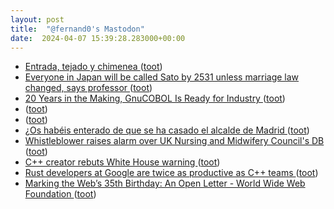 ```yaml
---
layout: post
title:  "@fernand0's Mastodon"
date:  2024-04-07 15:39:28.283000+00:00
---
```

*  [Entrada, tejado y chimenea ](https://www.flickr.com/photos/fernand0/53625093335) ([toot](https://mastodon.social/@fernand0/112230686279679513))
*  [ Everyone in Japan will be called Sato by 2531 unless marriage law changed, says professor ](https://www.theguardian.com/world/2024/apr/02/japan-sato-only-name-by-2531-marriage-la) ([toot](https://mastodon.social/@fernand0/112230667599505438))
*  [20 Years in the Making, GnuCOBOL Is Ready for Industry ](https://thenewstack.io/20-years-in-the-making-gnucobol-is-ready-for-industry) ([toot](https://mastodon.social/@fernand0/112230311091309027))
*  [ ](https://mastodon.cloud/@torresburriel) ([toot](https://mastodon.social/@fernand0/112230180953708819))
*  [ ](https://mastodon.la/@oscoder) ([toot](https://mastodon.social/@fernand0/112230178209393159))
*  [¿Os habéis enterado de que se ha casado el alcalde de Madrid ](https://mastodon.social/@fernand0/112230130645745996) ([toot](https://mastodon.social/@fernand0/112230130645745996))
*  [Whistleblower raises alarm over UK Nursing and Midwifery Council's DB ](https://www.theregister.com/2024/03/22/nmc_database_whistleblower) ([toot](https://mastodon.social/@fernand0/112229655574678225))
*  [C++ creator rebuts White House warning ](https://www.infoworld.com/article/3714401/c-plus-plus-creator-rebuts-white-house-warning.htm) ([toot](https://mastodon.social/@fernand0/112229364623697451))
*  [Rust developers at Google are twice as productive as C++ teams ](https://www.theregister.com/2024/03/31/rust_google_c) ([toot](https://mastodon.social/@fernand0/112229137248718238))
*  [Marking the Web’s 35th Birthday: An Open Letter - World Wide Web Foundation ](https://webfoundation.org/2024/03/marking-the-webs-35th-birthday-an-open-letter) ([toot](https://mastodon.social/@fernand0/112228982188868827))
